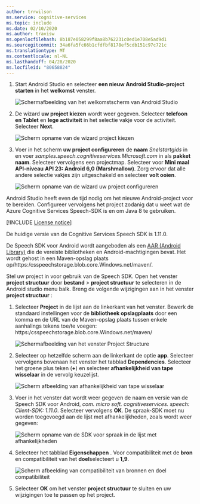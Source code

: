 ```yaml
---
author: trrwilson
ms.service: cognitive-services
ms.topic: include
ms.date: 02/10/2020
ms.author: travisw
ms.openlocfilehash: 8b187e058299f8aa8b762231c0ed1e708e5ad9d1
ms.sourcegitcommit: 34a6fa5fc66b1cfdfbf8178ef5cdb151c97c721c
ms.translationtype: MT
ms.contentlocale: nl-NL
ms.lasthandoff: 04/28/2020
ms.locfileid: "80658824"
---
```

1. Start Android Studio en selecteer **een nieuw Android Studio-project starten** in het **welkomst** venster.

    ![Schermafbeelding van het welkomstscherm van Android Studio](../articles/cognitive-services/Speech-Service/media/sdk/qs-java-android-01-start-new-android-studio-project.png)

1. De wizard **uw project kiezen** wordt weer gegeven. Selecteer **telefoon en Tablet** en **lege activiteit** in het selectie vakje voor de activiteit. Selecteer **Next**.

   ![Scherm opname van de wizard project kiezen](../articles/cognitive-services/Speech-Service/media/sdk/qs-java-android-02-target-android-devices.png)

1. Voer in het scherm **uw project configureren** de **naam** *Snelstartgids* in en voer *samples.speech.cognitiveservices.Microsoft.com* in als **pakket naam**. Selecteer vervolgens een projectmap. Selecteer voor **Mini maal API-niveau** **API 23: Android 6,0 (Marshmallow)**. Zorg ervoor dat alle andere selectie vakjes zijn uitgeschakeld en selecteer **volt ooien**.

   ![Scherm opname van de wizard uw project configureren](../articles/cognitive-services/Speech-Service/media/sdk/qs-java-android-03-create-android-project.png)

Android Studio heeft even de tijd nodig om het nieuwe Android-project voor te bereiden. Configureer vervolgens het project zodanig dat u weet wat de Azure Cognitive Services Speech-SDK is en om Java 8 te gebruiken.

[!INCLUDE [License notice](cognitive-services-speech-service-license-notice.md)]

De huidige versie van de Cognitive Services Speech SDK is 1.11.0.

De Speech SDK voor Android wordt aangeboden als een [AAR (Android Library)](https://developer.android.com/studio/projects/android-library) die de vereiste bibliotheken en Android-machtigingen bevat.
Het wordt gehost in een Maven-opslag plaats op\/https:/csspeechstorage.blob.core.Windows.net/maven/.

Stel uw project in voor gebruik van de Speech SDK. Open het venster **project structuur** door **bestand** > **project structuur** te selecteren in de Android studio menu balk. Breng de volgende wijzigingen aan in het venster **project structuur** :

1. Selecteer **Project** in de lijst aan de linkerkant van het venster. Bewerk de standaard instellingen voor de **bibliotheek opslagplaats** door een komma en de URL van de Maven-opslag plaats tussen enkele aanhalings tekens toe\/te voegen: https:/csspeechstorage.blob.core.Windows.net/maven/

   ![Schermafbeelding van het venster Project Structure](../articles/cognitive-services/Speech-Service/media/sdk/qs-java-android-06-add-maven-repository.png)

1. Selecteer op hetzelfde scherm aan de linkerkant de optie **app**. Selecteer vervolgens bovenaan het venster het tabblad **Dependencies**. Selecteer het groene plus teken (**+**) en selecteer **afhankelijkheid van tape wisselaar** in de vervolg keuzelijst.

   ![Scherm afbeelding van afhankelijkheid van tape wisselaar](../articles/cognitive-services/Speech-Service/media/sdk/qs-java-android-07-add-module-dependency.png)

1. Voer in het venster dat wordt weer gegeven de naam en versie van de Speech SDK voor Android, *com. micro soft. cognitiveservices. speech: Client-SDK: 1.11.0*. Selecteer vervolgens **OK**.
   De spraak-SDK moet nu worden toegevoegd aan de lijst met afhankelijkheden, zoals wordt weer gegeven:

   ![Scherm opname van de SDK voor spraak in de lijst met afhankelijkheden](../articles/cognitive-services/Speech-Service/media/sdk/qs-java-android-08-dependency-added-1.0.0.png)

1. Selecteer het tabblad **Eigenschappen** . Voor compatibiliteit met de **bron** en compatibiliteit van het **doel**selecteert u **1,9**.

   ![Scherm afbeelding van compatibiliteit van bronnen en doel compatibiliteit](../articles/cognitive-services/Speech-Service/media/sdk/qs-java-android-09-dependency-added.png)

1. Selecteer **OK** om het venster **project structuur** te sluiten en uw wijzigingen toe te passen op het project.
